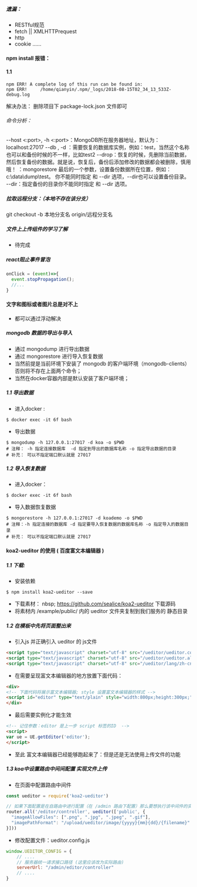 

##### 遗漏：
- RESTful规范
- fetch || XMLHTTPrequest
- http
- cookie ……

#### npm install 报错：
#### 1.1 
```shell
npm ERR! A complete log of this run can be found in:
npm ERR!     /home/qianyin/.npm/_logs/2018-08-15T02_34_13_533Z-debug.log
```
解决办法： 删除项目下 package-lock.json 文件即可

###### 命令分析：
--host <:port>, -h <:port>：MongoDB所在服务器地址，默认为： localhost:27017
--db , -d ：需要恢复的数据库实例，例如：test，当然这个名称也可以和备份时候的不一样，比如test2
--drop：恢复的时候，先删除当前数据，然后恢复备份的数据。就是说，恢复后，备份后添加修改的数据都会被删除，慎用哦！
<path>：mongorestore 最后的一个参数，设置备份数据所在位置，例如：c:\data\dump\test。
你不能同时指定 <path> 和 --dir 选项，--dir也可以设置备份目录。
--dir：指定备份的目录你不能同时指定 <path> 和 --dir 选项。




##### 拉取远程分支：（本地不存在该分支）
git checkout -b 本地分支名 origin/远程分支名


##### 文件上上传组件的学习了解
- 待完成

##### react阻止事件冒泡
```js
onClick = (event)=>{
  event.stopPropagation();
  //...
}

```
#### 文字和图标或者图片总是对不上
- 都可以通过浮动解决


##### mongodb 数据的导出与导入
- 通过 mongodump 进行导出数据
- 通过 mongorestore 进行导入恢复数据
- 当然前提是当前环境下安装了 mongodb 的客户端环境（mongodb-clients）否则将不存在上面两个命令；
- 当然在docker容器内部是默认安装了客户端环境；
##### 1.1 导出数据
- 进入docker :  
```shell
$ docker exec -it 6f bash
```
- 导出数据
```shell
$ mongodump -h 127.0.0.1:27017 -d koa -o $PWD
# 注释： -h 指定连接数据库  -d 指定到导出的数据库名称 -o 指定导出数据的目录
# 补充： 可以不指定端口默认就是 27017
```
##### 1.2 导入恢复数据
- 进入docker： 
```shell
$ docker exec -it 6f bash
```
- 导入数据恢复数据
```shell
$ mongorestore -h 127.0.0.1:27017 -d koademo -o $PWD
# 注释：-h 指定连接的数据库 -d 指定要导入恢复数据的数据库名称 -o 指定导入的数据目录
# 补充： 可以不指定端口默认就是 27017
```

#### koa2-ueditor 的使用 ( 百度富文本编辑器 )
##### 1.1 下载:
- 安装依赖
```shell 
$ npm install koa2-ueditor --save
```
- 下载素材：
	nbsp;	https://github.com/sealice/koa2-ueditor 下载源码
- 将素材内  /example/public/ 内的 ueditor  文件夹复制到我们服务的 静态目录
##### 1.2 在模板中先将页面整出来
- 引入js 并正确引入 ueditor 的 js文件
```html
<script type="text/javascript" charset="utf-8" src="/ueditor/ueditor.config.js"></script>
<script type="text/javascript" charset="utf-8" src="/ueditor/ueditor.all.min.js"> </script>
<script type="text/javascript" charset="utf-8" src="/ueditor/lang/zh-cn/zh-cn.js"></script>
```
- 在需要呈现富文本编辑器的地方放置下面代码：
```html
<div>
<!-- 下面代码将展示富文本编辑器; style 设置富文本编辑器的样式 -->
<script id="editor" type="text/plain" style="width:800px;height:300px;"></script>
</div>
```
- 最后需要实例化才能生效
```html
<!-- 记住参数：editor 是上一步 script 标签的ID  -->
<script>
var ue = UE.getEditor('editor');
</script>
```
- 至此 富文本编辑器已经能够跑起来了：但是还是无法使用上传文件的功能
##### 1.3 koa中设置路由中间间配置 实现文件上传
- 在页面中配置路由中间件
```js
const ueditor = require('koa2-ueditor')

// 如果下面配置是在自路由中进行配置（在 /admin 路由下配置）那么要想执行该中间件的实际路由应该是 /admin/editor/controller 所有如果是在子路由下进行配置的 那么还需要修改配置文件 ueditor.config.js 
router.all('/editor/controller', ueditor(['public', {
  "imageAllowFiles": [".png", ".jpg", ".jpeg", ".gif"],
  "imagePathFormat": "/upload/ueditor/image/{yyyy}{mm}{dd}/{filename}"
}]))
```
- 修改配置文件：ueditor.config.js
```js
window.UEDITOR_CONFIG = {
	// ....
	// 服务器统一请求接口路径 (这里应该改为实际路由)
	serverUrl: "/admin/editor/controller"
	// ....
}

```





















